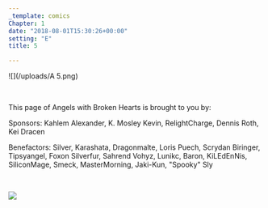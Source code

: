 ```yaml
---
_template: comics
Chapter: 1
date: "2018-08-01T15:30:26+00:00"
setting: "E"
title: 5

---
```

![](/uploads/A 5.png)

<br>

<p align="left">This page of Angels with Broken Hearts is brought to you by:</p>

<p align="left">Sponsors:  Kahlem Alexander, K. Mosley Kevin, RelightCharge, Dennis Roth, Kei Dracen</p>

<p align="left">Benefactors: Silver, Karashata, Dragonmalte, Loris Puech, Scrydan Biringer, Tipsyangel, Foxon Silverfur, Sahrend Vohyz, Lunikc, Baron, KiLEdEnNis, SiliconMage, Smeck, MasterMorning, Jaki-Kun, "Spooky" Sly</p> <br>

[![](/uploads/patreon-banner.jpg)](https://www.patreon.com/mbsaunders)
